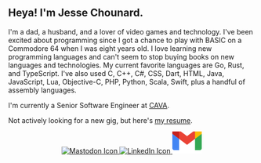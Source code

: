 ## Heya! I'm Jesse Chounard.

I'm a dad, a husband, and a lover of video games and technology. I've been excited about programming since I got a chance to play with BASIC on a Commodore 64 when I was eight years old. I love learning new programming languages and can't seem to stop buying books on new languages and technologies. My current favorite languages are Go, Rust, and TypeScript. I've also used C, C++, C#, CSS, Dart, HTML, Java, JavaScript, Lua, Objective-C, PHP, Python, Scala, Swift, plus a handful of assembly languages.

I'm currently a Senior Software Engineer at [CAVA](https://cava.com/).

Not actively looking for a new gig, but here's [my resume](https://docs.google.com/gview?url=https://github.com/jessechounard/jessechounard/blob/cf8ff21d94b504a8bf9c3737690f846adab8b10f/resume/resume_jessechounard.pdf&embedded=true).

<p align="center">
    <a href="https://hachyderm.io/@jessechounard">
        <img src="https://skillicons.dev/icons?i=mastodon&theme=light" alt="Mastodon Icon">
    </a>
    <a href="https://www.linkedin.com/in/jesse-chounard/">
        <img src="https://skillicons.dev/icons?i=linkedin" alt="LinkedIn Icon" />
    </a>
    <a href="mailto:jessechounard@gmail.com">
        <img src="images/gmail.svg" height="45">
    </a>
</p>
